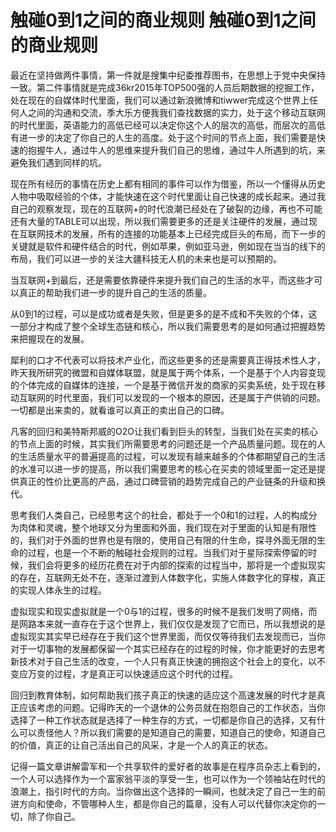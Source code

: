# 触碰0到1之间的商业规则 触碰0到1之间的商业规则

最近在坚持做两件事情，第一件就是搜集中纪委推荐图书，在思想上于党中央保持一致。第二件事情就是完成36kr2015年TOP500强的人员后期数据的挖掘工作，处在现在的自媒体时代里面，我们可以通过新浪微博和tiwwer完成这个世界上任何人之间的沟通和交流，季大乐方便我我们查找数据的实力，处于这个移动互联网的时代里面，英语能力的高低已经可以决定你这个人的层次的高低，而层次的高低有进一步的决定了你自己的人生的高度。处于这个时间的节点上面，我们需要是快速的抱握牛人，通过牛人的思维来提升我们自己的思维，通过牛人所遇到的坑，来避免我们遇到同样的坑。

现在所有经历的事情在历史上都有相同的事件可以作为借鉴，所以一个懂得从历史人物中吸取经验的个体，才能快速在这个时代里面让自己快速的成长起来。通过我自己的观察发现，现在的互联网+的时代浪潮已经处在了破裂的边缘，再也不可能还有大量的TABLE可以出现，所以我们需要更多的还是关注硬件的发展，通过现在互联网技术的发展，所有的连接的功能基本上已经完成巨头的布局，而下一步的关键就是软件和硬件结合的时代，例如苹果，例如亚马逊，例如现在当当的线下的布局，我们可以进一步的关注大疆科技无人机的未来也是可以预期的。

当互联网+到最后，还是需要依靠硬件来提升我们自己的生活的水平，而这些才可以真正的帮助我们进一步的提升自己的生活的质量。

从0到1的过程，可以是成功或者是失败，但是更多的是不成和不失败的个体，这一部分才构成了整个全球生态链和核心，所以我们需要思考的是如何通过把握趋势来把握现在的发展。

犀利的口才不代表可以将技术产业化，而这些更多的还是需要真正得技术性人才，昨天我所研究的微盟和自媒体联盟，就是属于两个体系，一个是基于个人内容变现的个体完成的自媒体的连接，一个是基于微信开发的商家的买卖系统，处于现在移动互联网的时代里面，我们可以发现的一个根本的原因，还是属于产供销的问题。一切都是出来卖的，就看谁可以真正的卖出自己的口碑。

凡客的回归和美特斯邦威的O2O让我们看到巨头的转型，当我们处在买卖的核心的节点上面的时候，其实我们所需要思考的问题还是一个产品质量问题。现在的人的生活质量水平的普遍提高的过程，可以发现有越来越多的个体都期望自己的生活的水准可以进一步的提高，所以我们需要思考的核心在买卖的领域里面一定还是提供真正的性价比更高的产品，通过口碑营销的趋势完成自己的产业链条的升级和换代。

思考我们人类自己，已经思考这个的社会，都处于一个0和1的过程，人的构成分为肉体和灵魂，整个地球又分为里面和外面，我们现在对于里面的认知是有限性的，我们对于外面的世界也是有限的，使用自己有限的什生命，探寻外面无限的生命的过程，也是一个不断的触碰社会规则的过程。当我们对于星际探索停留的时候，我们会将更多的经历花费在对于内部的探索的过程当中，那将是一个虚拟现实的存在，互联网无处不在，逐渐过渡到人体数字化，实施人体数字化的穿梭，真正的实现人体永生的过程。

虚拟现实和现实虚拟就是一个0与1的过程，很多的时候不是我们发明了网络，而是网路本来就一直存在于这个世界上，我们仅仅是发现了它而已，所以我想说的是虚拟现实其实早已经存在于我们这个世界里面，而仅仅等待我们去发现而已，当你对于一切事物的发展都保留一个其实已经存在的过程的时候，你才能更好的去思考新技术对于自己生活的改变，一个人只有真正快速的拥抱这个社会上的变化，以不变应万变的过程，才是真正可以快速适应这个时代的过程。

回归到教育体制，如何帮助我们孩子真正的快速的适应这个高速发展的时代才是真正应该考虑的问题。记得昨天的一个退休的公务员就在抱怨自己的工作状态，当你选择了一种工作状态就是选择了一种生存的方式，一切都是你自己的选择，又有什么可以责怪他人？所以我们需要的是知道自己的需要，知道自己的使命，知道自己的价值，真正的让自己活出自己的风采，才是一个人的真正的状态。

记得一篇文章讲解雷军和一个共享软件的爱好者的故事是在程序员杂志上看到的，一个人可以选择作为一个富家翁平淡的享受一生，也可以作为一个领袖站在时代的浪潮上，指引时代的方向。当你做出这个选择的一瞬间，也就决定了自己一生的前进方向和使命，不管哪种人生，都是你自己的篇章，没有人可以代替你决定你的一切，除了你自己。
